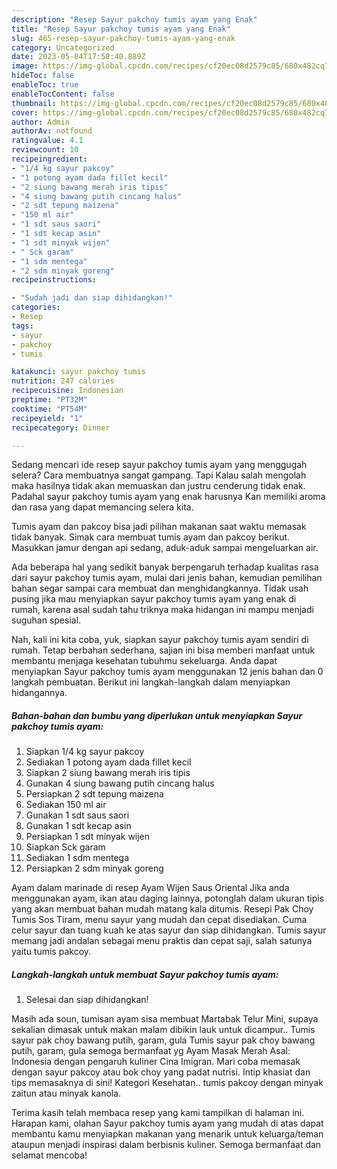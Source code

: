 ```yaml
---
description: "Resep Sayur pakchoy tumis ayam yang Enak"
title: "Resep Sayur pakchoy tumis ayam yang Enak"
slug: 465-resep-sayur-pakchoy-tumis-ayam-yang-enak
category: Uncategorized
date: 2023-05-04T17:58:40.889Z
image: https://img-global.cpcdn.com/recipes/cf20ec08d2579c85/680x482cq70/sayur-pakchoy-tumis-ayam-foto-resep-utama.jpg
hideToc: false
enableToc: true
enableTocContent: false
thumbnail: https://img-global.cpcdn.com/recipes/cf20ec08d2579c85/680x482cq70/sayur-pakchoy-tumis-ayam-foto-resep-utama.jpg
cover: https://img-global.cpcdn.com/recipes/cf20ec08d2579c85/680x482cq70/sayur-pakchoy-tumis-ayam-foto-resep-utama.jpg
author: Admin
authorAv: notfound
ratingvalue: 4.1
reviewcount: 10
recipeingredient:
- "1/4 kg sayur pakcoy"
- "1 potong ayam dada fillet kecil"
- "2 siung bawang merah iris tipis"
- "4 siung bawang putih cincang halus"
- "2 sdt tepung maizena"
- "150 ml air"
- "1 sdt saus saori"
- "1 sdt kecap asin"
- "1 sdt minyak wijen"
- " Sck garam"
- "1 sdm mentega"
- "2 sdm minyak goreng"
recipeinstructions:

- "Sudah jadi dan siap dihidangkan!"
categories:
- Resep
tags:
- sayur
- pakchoy
- tumis

katakunci: sayur pakchoy tumis 
nutrition: 247 calories
recipecuisine: Indonesian
preptime: "PT32M"
cooktime: "PT54M"
recipeyield: "1"
recipecategory: Dinner

---
```



Sedang mencari ide resep sayur pakchoy tumis ayam yang menggugah selera? Cara membuatnya sangat gampang. Tapi Kalau salah mengolah maka hasilnya tidak akan memuaskan dan justru cenderung tidak enak. Padahal sayur pakchoy tumis ayam yang enak harusnya Kan memiliki aroma dan rasa yang dapat memancing selera kita.


Tumis ayam dan pakcoy bisa jadi pilihan makanan saat waktu memasak tidak banyak. Simak cara membuat tumis ayam dan pakcoy berikut. Masukkan jamur dengan api sedang, aduk-aduk sampai mengeluarkan air.

Ada beberapa hal yang sedikit banyak berpengaruh terhadap kualitas rasa dari sayur pakchoy tumis ayam, mulai dari jenis bahan, kemudian pemilihan bahan segar sampai cara membuat dan menghidangkannya. Tidak usah pusing jika mau menyiapkan sayur pakchoy tumis ayam yang enak di rumah, karena asal sudah tahu triknya maka hidangan ini mampu menjadi suguhan spesial.


Nah, kali ini kita coba, yuk, siapkan sayur pakchoy tumis ayam sendiri di rumah. Tetap berbahan sederhana, sajian ini bisa memberi manfaat untuk membantu menjaga kesehatan tubuhmu sekeluarga. Anda dapat menyiapkan Sayur pakchoy tumis ayam menggunakan 12 jenis bahan dan 0 langkah pembuatan. Berikut ini langkah-langkah dalam menyiapkan hidangannya.

<!--inarticleads1-->

##### Bahan-bahan dan bumbu yang diperlukan untuk menyiapkan Sayur pakchoy tumis ayam:

1. Siapkan 1/4 kg sayur pakcoy
1. Sediakan 1 potong ayam dada fillet kecil
1. Siapkan 2 siung bawang merah iris tipis
1. Gunakan 4 siung bawang putih cincang halus
1. Persiapkan 2 sdt tepung maizena
1. Sediakan 150 ml air
1. Gunakan 1 sdt saus saori
1. Gunakan 1 sdt kecap asin
1. Persiapkan 1 sdt minyak wijen
1. Siapkan  Sck garam
1. Sediakan 1 sdm mentega
1. Persiapkan 2 sdm minyak goreng


Ayam dalam marinade di resep Ayam Wijen Saus Oriental Jika anda menggunakan ayam, ikan atau daging lainnya, potonglah dalam ukuran tipis yang akan membuat bahan mudah matang kala ditumis. Resepi Pak Choy Tumis Sos Tiram, menu sayur yang mudah dan cepat disediakan. Cuma celur sayur dan tuang kuah ke atas sayur dan siap dihidangkan. Tumis sayur memang jadi andalan sebagai menu praktis dan cepat saji, salah satunya yaitu tumis pakcoy. 

<!--inarticleads2-->

##### Langkah-langkah untuk membuat Sayur pakchoy tumis ayam:


1. Selesai dan siap dihidangkan!

Masih ada soun, tumisan ayam sisa membuat Martabak Telur Mini, supaya sekalian dimasak untuk makan malam dibikin lauk untuk dicampur.. Tumis sayur pak choy bawang putih, garam, gula Tumis sayur pak choy bawang putih, garam, gula semoga bermanfaat yg Ayam Masak Merah Asal: Indonesia dengan pengaruh kuliner Cina Imigran. Mari coba memasak dengan sayur pakcoy atau bok choy yang padat nutrisi. Intip khasiat dan tips memasaknya di sini! Kategori Kesehatan.. tumis pakcoy dengan minyak zaitun atau minyak kanola. 

Terima kasih telah membaca resep yang kami tampilkan di halaman ini. Harapan kami, olahan Sayur pakchoy tumis ayam yang mudah di atas dapat membantu kamu menyiapkan makanan yang menarik untuk keluarga/teman ataupun menjadi inspirasi dalam berbisnis kuliner. Semoga bermanfaat dan selamat mencoba!
